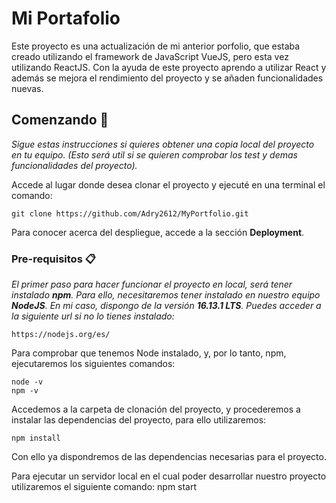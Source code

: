 # Mi Portafolio

Este proyecto es una actualización de mi anterior porfolio, que estaba creado utilizando el framework de JavaScript VueJS, pero esta vez utilizando ReactJS. Con la ayuda de este proyecto aprendo a utilizar React y además se mejora el rendimiento del proyecto y se añaden funcionalidades nuevas.

## Comenzando 🚀
_Sigue estas instrucciones si quieres obtener una copia local del proyecto en tu equipo. (Esto será util si se quieren comprobar los test y demas funcionalidades del proyecto)._

Accede al lugar donde desea clonar el proyecto y ejecuté en una terminal el comando:

    git clone https://github.com/Adry2612/MyPortfolio.git

Para conocer acerca del despliegue, accede a la sección **Deployment**.

### Pre-requisitos 📋

_El primer paso para hacer funcionar el proyecto en local, será tener instalado **npm**. Para ello, necesitaremos tener instalado en nuestro equipo **NodeJS**.  En mi caso, dispongo de la versión **16.13.1 LTS**. Puedes acceder a la siguiente url si no lo tienes instalado:_
```
https://nodejs.org/es/
```
Para comprobar que tenemos Node instalado, y, por lo tanto, npm, ejecutaremos los siguientes comandos:

    node -v
    npm -v

Accedemos a la carpeta de clonación del proyecto, y procederemos a instalar las dependencias del proyecto, para ello utilizaremos:

    npm install
    
Con ello ya dispondremos de las dependencias necesarias para el proyecto.

Para ejecutar un servidor local en el cual poder desarrollar nuestro proyecto utilizaremos el siguiente comando: 
    npm start
